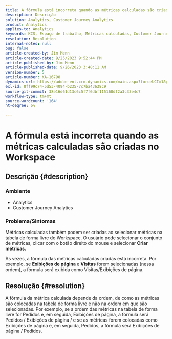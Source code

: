 ```yaml
---
title: A fórmula está incorreta quando as métricas calculadas são criadas no Workspace
description: Descrição
solution: Analytics, Customer Journey Analytics
product: Analytics
applies-to: Analytics
keywords: KCS, Espaço de trabalho, Métricas calculadas, Customer Journey Analytics
resolution: Resolution
internal-notes: null
bug: false
article-created-by: Jim Menn
article-created-date: 9/25/2023 9:52:44 PM
article-published-by: Jim Menn
article-published-date: 9/26/2023 3:48:11 AM
version-number: 5
article-number: KA-16798
dynamics-url: https://adobe-ent.crm.dynamics.com/main.aspx?forceUCI=1&pagetype=entityrecord&etn=knowledgearticle&id=15729ad8-ed5b-ee11-be6f-6045bd006268
exl-id: 8ff99c74-5d53-4094-b235-7c7ba43638c9
source-git-commit: 38e16d61d13c6c5f7f6dbf115160df2a3c33e4c7
workflow-type: tm+mt
source-wordcount: '164'
ht-degree: 6%

---
```


# A fórmula está incorreta quando as métricas calculadas são criadas no Workspace

## Descrição {#description}


### <b>Ambiente</b>

- Analytics
- Customer Journey Analytics


### <b>Problema/Sintomas</b>

Métricas calculadas também podem ser criadas ao selecionar métricas na tabela de forma livre do Workspace. O usuário pode selecionar o conjunto de métricas, clicar com o botão direito do mouse e selecionar <b>Criar métricas</b>.

Às vezes, a fórmula das métricas calculadas criadas está incorreta. Por exemplo, se <b>Exibições de página </b>e <b>Visitas</b> forem selecionadas (nessa ordem), a fórmula será exibida como Visitas/Exibições de página.


## Resolução {#resolution}


A fórmula da métrica calculada depende da ordem, de como as métricas são colocadas na tabela de forma livre e não na ordem em que são selecionadas. Por exemplo, se a ordem das métricas na tabela de forma livre for Pedidos e, em seguida, Exibições de página, a fórmula será Pedidos / Exibições de página / e se as métricas forem colocadas como Exibições de página e, em seguida, Pedidos, a fórmula será Exibições de página / Pedidos.
